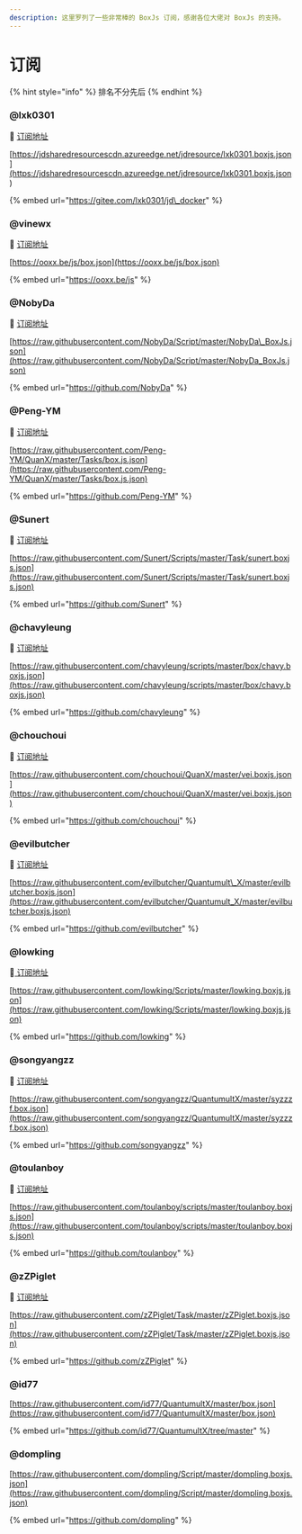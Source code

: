 ```yaml
---
description: 这里罗列了一些非常棒的 BoxJs 订阅，感谢各位大佬对 BoxJs 的支持。
---
```


# 订阅

{% hint style="info" %}
排名不分先后
{% endhint %}

### @lxk0301

📝 [订阅地址](https://jdsharedresourcescdn.azureedge.net/jdresource/lxk0301.boxjs.json)

[https://jdsharedresourcescdn.azureedge.net/jdresource/lxk0301.boxjs.json](https://jdsharedresourcescdn.azureedge.net/jdresource/lxk0301.boxjs.json
)

{% embed url="https://gitee.com/lxk0301/jd\_docker" %}



### @vinewx

📝 [订阅地址](https://ooxx.be/js/box.json)

[https://ooxx.be/js/box.json](https://ooxx.be/js/box.json)

{% embed url="https://ooxx.be/js" %}



### @NobyDa

📝 [订阅地址](https://raw.githubusercontent.com/NobyDa/Script/master/NobyDa_BoxJs.json)

[https://raw.githubusercontent.com/NobyDa/Script/master/NobyDa\_BoxJs.json](https://raw.githubusercontent.com/NobyDa/Script/master/NobyDa_BoxJs.json)

{% embed url="https://github.com/NobyDa" %}



### @Peng-YM

📝 [订阅地址](https://raw.githubusercontent.com/Peng-YM/QuanX/master/Tasks/box.js.json)

[https://raw.githubusercontent.com/Peng-YM/QuanX/master/Tasks/box.js.json](https://raw.githubusercontent.com/Peng-YM/QuanX/master/Tasks/box.js.json)

{% embed url="https://github.com/Peng-YM" %}



### @Sunert

📝 [订阅地址](https://raw.githubusercontent.com/Sunert/Scripts/master/Task/sunert.boxjs.json)

[https://raw.githubusercontent.com/Sunert/Scripts/master/Task/sunert.boxjs.json](https://raw.githubusercontent.com/Sunert/Scripts/master/Task/sunert.boxjs.json)

{% embed url="https://github.com/Sunert" %}



### @chavyleung

📝 [订阅地址](https://raw.githubusercontent.com/chavyleung/scripts/master/box/chavy.boxjs.json)

[https://raw.githubusercontent.com/chavyleung/scripts/master/box/chavy.boxjs.json](https://raw.githubusercontent.com/chavyleung/scripts/master/box/chavy.boxjs.json)

{% embed url="https://github.com/chavyleung" %}



### @chouchoui

📝 [订阅地址](https://raw.githubusercontent.com/chouchoui/QuanX/master/vei.boxjs.json)

[https://raw.githubusercontent.com/chouchoui/QuanX/master/vei.boxjs.json](https://raw.githubusercontent.com/chouchoui/QuanX/master/vei.boxjs.json)

{% embed url="https://github.com/chouchoui" %}



### @evilbutcher

📝 [订阅地址](https://raw.githubusercontent.com/evilbutcher/Quantumult_X/master/evilbutcher.boxjs.json)

[https://raw.githubusercontent.com/evilbutcher/Quantumult\_X/master/evilbutcher.boxjs.json](https://raw.githubusercontent.com/evilbutcher/Quantumult_X/master/evilbutcher.boxjs.json)

{% embed url="https://github.com/evilbutcher" %}



### @lowking

📝[ 订阅地址](https://raw.githubusercontent.com/lowking/Scripts/master/lowking.boxjs.json)

[https://raw.githubusercontent.com/lowking/Scripts/master/lowking.boxjs.json](https://raw.githubusercontent.com/lowking/Scripts/master/lowking.boxjs.json)

{% embed url="https://github.com/lowking" %}



### @songyangzz

📝 [订阅地址](https://raw.githubusercontent.com/songyangzz/QuantumultX/master/syzzzf.box.json)

[https://raw.githubusercontent.com/songyangzz/QuantumultX/master/syzzzf.box.json](https://raw.githubusercontent.com/songyangzz/QuantumultX/master/syzzzf.box.json)

{% embed url="https://github.com/songyangzz" %}



### @toulanboy

📝 [订阅地址](https://raw.githubusercontent.com/toulanboy/scripts/master/toulanboy.boxjs.json)

[https://raw.githubusercontent.com/toulanboy/scripts/master/toulanboy.boxjs.json](https://raw.githubusercontent.com/toulanboy/scripts/master/toulanboy.boxjs.json)

{% embed url="https://github.com/toulanboy" %}



### @zZPiglet

📝 [订阅地址](https://raw.githubusercontent.com/zZPiglet/Task/master/zZPiglet.boxjs.json)

[https://raw.githubusercontent.com/zZPiglet/Task/master/zZPiglet.boxjs.json](https://raw.githubusercontent.com/zZPiglet/Task/master/zZPiglet.boxjs.json)

{% embed url="https://github.com/zZPiglet" %}



### @id77

[https://raw.githubusercontent.com/id77/QuantumultX/master/box.json](https://raw.githubusercontent.com/id77/QuantumultX/master/box.json)

{% embed url="https://github.com/id77/QuantumultX/tree/master" %}

### 

### @dompling

[https://raw.githubusercontent.com/dompling/Script/master/dompling.boxjs.json](https://raw.githubusercontent.com/dompling/Script/master/dompling.boxjs.json)

{% embed url="https://github.com/dompling" %}







